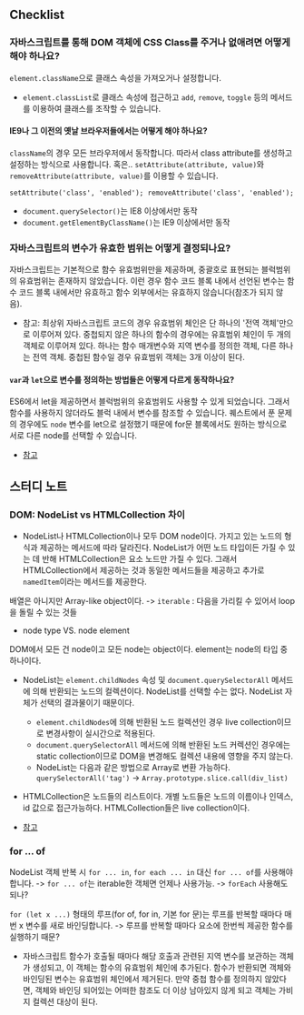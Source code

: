 ## Checklist

### 자바스크립트를 통해 DOM 객체에 CSS Class를 주거나 없애려면 어떻게 해야 하나요?

`element.className`으로 클래스 속성을 가져오거나 설정합니다.
- `element.classList`로 클래스 속성에 접근하고 `add`, `remove`, `toggle` 등의 메서드를 이용하여 클래스를 조작할 수 있습니다.
  
#### IE9나 그 이전의 옛날 브라우저들에서는 어떻게 해야 하나요?

`className`의 경우 모든 브라우저에서 동작합니다. 따라서 class attribute를 생성하고 설정하는 방식으로 사용합니다. 
혹은.. `setAttribute(attribute, value)`와 `removeAttribute(attribute, value)`를 이용할 수 있습니다.

`
setAttribute('class', 'enabled');
removeAttribute('class', 'enabled');
`

- `document.querySelector()`는 IE8 이상에서만 동작
- `document.getElementByClassName()`는 IE9 이상에서만 동작

### 자바스크립트의 변수가 유효한 범위는 어떻게 결정되나요?

자바스크립트는 기본적으로 함수 유효범위만을 제공하며, 중괄호로 표현되는 블럭범위의 유효범위는 존재하지 않았습니다. 이런 경우 함수 코드 블록 내에서 선언된 변수는 함수 코드 블록 내에서만 유효하고 함수 외부에서는 유효하지 않습니다(참조가 되지 않음).

- 참고: 최상위 자바스크립트 코드의 경우 유효범위 체인은 단 하나의 '전역 객체'만으로 이루어져 있다. 중첩되지 않은 하나의 함수의 경우에는 유효범위 체인이 두 개의 객체로 이루어져 있다. 하나는 함수 매개변수와 지역 변수를 정의한 객체, 다른 하나는 전역 객체. 중첩된 함수일 경우 유효범위 객체는 3개 이상이 된다. 
  
#### `var`과 `let`으로 변수를 정의하는 방법들은 어떻게 다르게 동작하나요?

ES6에서 let을 제공하면서 블럭범위의 유효범위도 사용할 수 있게 되었습니다. 그래서 함수를 사용하지 않더라도 블럭 내에서 변수를 참조할 수 있습니다.
퀘스트에서 푼 문제의 경우에도 `node` 변수를 let으로 설정했기 때문에 for문 블록에서도 원하는 방식으로 서로 다른 node를 선택할 수 있습니다.

- [참고](http://hacks.mozilla.or.kr/2016/03/es6-in-depth-let-and-const/)

## 스터디 노트

### DOM: NodeList vs HTMLCollection 차이

* NodeList나 HTMLCollection이나 모두 DOM node이다. 가지고 있는 노드의 형식과 제공하는 메서드에 따라 달라진다. NodeList가 어떤 노드 타입이든 가질 수 있는 데 반해 HTMLCollection은 요소 노드만 가질 수 있다. 그래서 HTMLCollection에서 제공하는 것과 동일한 메서드들을 제공하고 추가로 `namedItem`이라는 메서드를 제공한다.

배열은 아니지만 Array-like object이다. -> `iterable` : 다음을 가리킬 수 있어서 loop을 돌릴 수 있는 것들

* node type VS. node element
    
DOM에서 모든 건 node이고 모든 node는 object이다. element는 node의 타입 중 하나이다.

* NodeList는 `element.childNodes` 속성 및 `document.querySelectorAll` 메서드에 의해 반환되는 노드의 컬렉션이다. NodeList를 선택할 수는 없다. NodeList 자체가 선택의 결과물이기 때문이다.
    * `element.childNodes`에 의해 반환된 노드 컬렉션인 경우 live collection이므로 변경사항이 실시간으로 적용된다.
    * `document.querySelectorAll` 메서드에 의해 반환된 노드 커렉션인 경우에는 static collection이므로 DOM을 변경해도 컬렉션 내용에 영향을 주지 않는다.
    * NodeList는 다음과 같은 방법으로 Array로 변환 가능하다. `querySelectorAll('tag')` -> `Array.prototype.slice.call(div_list)`

* HTMLCollection은 노드들의 리스트이다. 개별 노드들은 노드의 이름이나 인덱스, id 값으로 접근가능하다. HTMLCollection들은 live collection이다.

* [참고](https://stackoverflow.com/questions/15763358/difference-between-htmlcollection-nodelists-and-arrays-of-objects)

### for ... of

NodeList 객체 반복 시 `for ... in`, `for each ... in` 대신 `for ... of`를 사용해야 합니다.
-> `for ... of`는 iterable한 객체면 언제나 사용가능.
-> `forEach` 사용해도 되나?

`for (let x ...)` 형태의 루프(for of, for in, 기본 for 문)는 루프를 반복할 때마다 매번 x 변수를 새로 바인딩합니다. 
-> 루프를 반복할 때마다 요소에 한번씩 제공한 함수를 실행하기 때문?

* 자바스크립트 함수가 호출될 때마다 해당 호출과 관련된 지역 변수를 보관하는 객체가 생성되고, 이 객체는 함수의 유효범위 체인에 추가된다. 함수가 반환되면 객체와 바인딩된 변수는 유효범위 체인에서 제거된다. 만약 중첩 함수를 정의하지 않았다면, 객체와 바인딩 되어있는 어떠한 참조도 더 이상 남아있지 않게 되고 객체는 가비지 컬렉션 대상이 된다. 